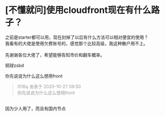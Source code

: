 # [不懂就问]使用cloudfront现在有什么路子？


之前是starter都可以用，现在封掉了以后有什么方法可以相对便宜的使用？<br />
我看有的大佬是使用欠费账号的，感觉那个比较高级，我这种散户用不上。<br />
<br />
先谢谢各位大佬了，希望能够告知市价和翻车概率。

铜球zsbd

你先说说为什么这么想用front

<div class="quote"><blockquote><font color="#999999">l516q 发表于 2020-10-27 09:50</font><br />
<font color="#999999">你先说说为什么这么想用front</font></blockquote></div><br />
因为少人用了，而且有国内节点

